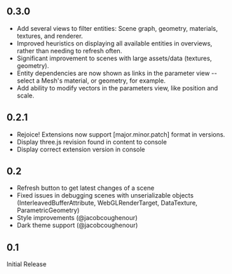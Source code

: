 ## 0.3.0

* Add several views to filter entities: Scene graph, geometry, materials, textures, and renderer.
* Improved heuristics on displaying all available entities in overviews, rather than needing to refresh often.
* Significant improvement to scenes with large assets/data (textures, geometry).
* Entity dependencies are now shown as links in the parameter view -- select a Mesh's material, or geometry, for example.
* Add ability to modify vectors in the parameters view, like position and scale.

## 0.2.1

* Rejoice! Extensions now support [major.minor.patch] format in versions.
* Display three.js revision found in content to console
* Display correct extension version in console

## 0.2

* Refresh button to get latest changes of a scene
* Fixed issues in debugging scenes with unserializable objects (InterleavedBufferAttribute, WebGLRenderTarget, DataTexture, ParametricGeometry)
* Style improvements (@jacobcoughenour)
* Dark theme support (@jacobcoughenour)

## 0.1

Initial Release
